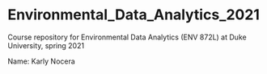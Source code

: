 # Environmental_Data_Analytics_2021
Course repository for Environmental Data Analytics (ENV 872L) at Duke University, spring 2021

Name: Karly Nocera